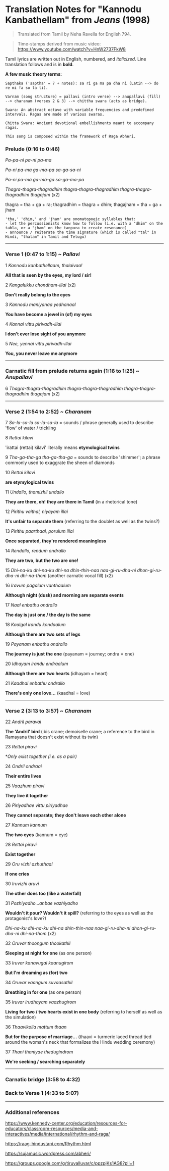 # Translation Notes for "Kannodu Kanbathellam" from *Jeans* (1998)

> Translated from Tamil by Neha Ravella for English 794.

> Time-stamps derived from music video: https://www.youtube.com/watch?v=HnW2737FkW8

Tamil lyrics are written out in English, numbered, and *italicized*.
Line translation follows and is in **bold**.

**A few music theory terms:**

    Sapthaka ('saptha' = 7 + notes): sa ri ga ma pa dha ni (Latin --> do re mi fa so la ti).

    Varnam (song structure) = pallavi (intro verse) --> anupallavi (fill) --> charanam (verses 2 & 3) --> chittha swara (acts as bridge).
    
    Swara: An abstract octave with variable frequencies and predefined intervals. Ragas are made of various swaras.

    Chitta Swara: Ancient devotional embellishments meant to accompany ragas.

    This song is composed within the framework of Raga Abheri. 

### Prelude (0:16 to 0:46)

*Pa-pa-ni pa-ni pa-ma*

*Pa-ni pa-ma ga-ma-pa sa-ga-sa-ni*

*Pa-ni pa-ma ga-ma-ga sa-ga-ma-pa*

*Thagra-thagra-thagradhim thagra-thagra-thagradhim thagra-thagra-thagradhim thagajam* (x2)

thagra = tha + ga + ra; thagradhim = thagra + dhim; thagajham = tha + ga + jham

    'tha,' 'dhim,' and 'jham' are onomatopoeic syllables that:
    - let the percussionists know how to follow (i.e. with a "dhim" on the tabla, or a "jham" on the tanpura to create resonance)
    - announce / reiterate the time signature (which is called "tal" in Hindi, "thalam" in Tamil and Telugu)

------

### Verse 1 (0:47 to 1:15) ~ *Pallavi*

1 *Kannodu kanbathellaam, thalaivaa!*

**All that is seen by the eyes, my lord / sir!**

2 *Kangalukku chondham-illai* (x2)

**Don't really belong to the eyes**

3 *Kannodu maniyanaa yedhanaal*

**You have become a jewel in (of) my eyes**

4 *Kannai vittu pirivadh-illai*

**I don't ever lose sight of you anymore**

5 *Nee, yennai vittu pirivadh-illai*

**You, you never leave me anymore**

------

### Carnatic fill from prelude returns again (1:16 to 1:25) ~ *Anupallavi*

6 *Thagra-thagra-thagradhim thagra-thagra-thagradhim thagra-thagra-thagradhim thagajam* (x2)

------

### Verse 2 (1:54 to 2:52) ~ *Charanam*

7 *Sa-la-sa-la sa-la-sa-la* = sounds / phrase generally used to describe 'flow' of water / trickling

8 *Rettai kilavi*

'irattai (rettai) kilavi' literally means **etymological twins**

9 *Tha-ga-tha-ga tha-ga-tha-ga* = sounds to describe 'shimmer'; a phrase commonly used to exaggrate the sheen of diamonds

10 *Rettai kilavi*

**are etymylogical twins**

11 *Undallo, thamizhil undallo*

**They are there, oh! they are there in Tamil** (in a rhetorical tone)

12 *Pirithu vaithal, niyayam illai*

**It's unfair to separate them** (referring to the doublet as well as the twins?)

13 *Pirithu paarthaal, porulum illai*

**Once separated, they're rendered meaningless**

14 *Rendallo, rendum ondrallo*

**They are two, but the two are one!**

15 *Dhi-na-ku dhi-na-ku dhi-na dhin-thin-naa naa-gi-ru-dha-ni dhon-gi-ru-dha-ni dhi-na-thom* (another carnatic vocal fill) (x2)

16 *Iravum pagalum vanthaalum*

**Although night (dusk) and morning are separate events**

17 *Naal enbathu ondrallo*

**The day is just one / the day is the same**

18 *Kaalgal irandu kondaalum*

**Although there are two sets of legs**

19 *Payanam enbathu ondrallo*

**The journey is just the one** (payanam = journey; ondra = one)

20 *Idhayam irandu endraalum*

**Although there are two hearts** (idhayam = heart)

21 *Kaadhal enbathu ondrallo*

**There's only one love...** (kaadhal = love)

------

### Verse 2 (3:13 to 3:57) ~ *Charanam*

22 *Andril paravai*

**The 'Andril' bird** (ibis crane; demoiselle crane; a reference to the bird in Ramayana that doesn't exist without its twin)

23 *Rettai piravi*

**Only exist together (i.e. as a pair)*

24 *Ondril ondraai*

**Their entire lives**

25 *Vaazhum piravi*

**They live it together**

26 *Piriyadhae vittu piriyadhae*

**They cannot separate; they don't leave each other alone**

27 *Kannum kannum*

**The two eyes** (kannum = eye)

28 *Rettai piravi*

**Exist together**

29 *Oru vizhi azhuthaal*

**If one cries**

30 *Iruvizhi aruvi*

**The other does too (like a waterfall)**

31 *Pozhiyadho...anbae vazhiyadho*

**Wouldn't it pour? Wouldn't it spill?** (referring to the eyes as well as the protagonist's love?)

*Dhi-na-ku dhi-na-ku dhi-na dhin-thin-naa naa-gi-ru-dha-ni dhon-gi-ru-dha-ni dhi-na-thom* (x2)

32 *Oruvar thoongum thookathil*

**Sleeping at night for one** (as one person)

33 *Iruvar kanavugal kaanugirom*

**But I'm dreaming as (for) two**

34 *Oruvar vaangum suvaasathil*

**Breathing in for one** (as one person)

35 *Iruvar irudhayam vaazhugirom*

**Living for two / two hearts exist in one body** (referring to herself as well as the simulation)

36 *Thaavikolla mattum thaan*

**But for the purpose of marriage...** (thaavi = turmeric laced thread tied around the woman's neck that formalizes the Hindu wedding ceremony)

37 *Thani thaniyae thedugindrom*

**We're seeking / searching separately**

-----

### Carnatic bridge (3:58 to 4:32)

### Back to Verse 1 (4:33 to 5:07)

-----

### Additional references

https://www.kennedy-center.org/education/resources-for-educators/classroom-resources/media-and-interactives/media/international/rhythm-and-raga/

https://raag-hindustani.com/Rhythm.html

https://sujamusic.wordpress.com/abheri/

https://groups.google.com/g/tiruvalluvar/c/ppzpjKs1AG8?pli=1

